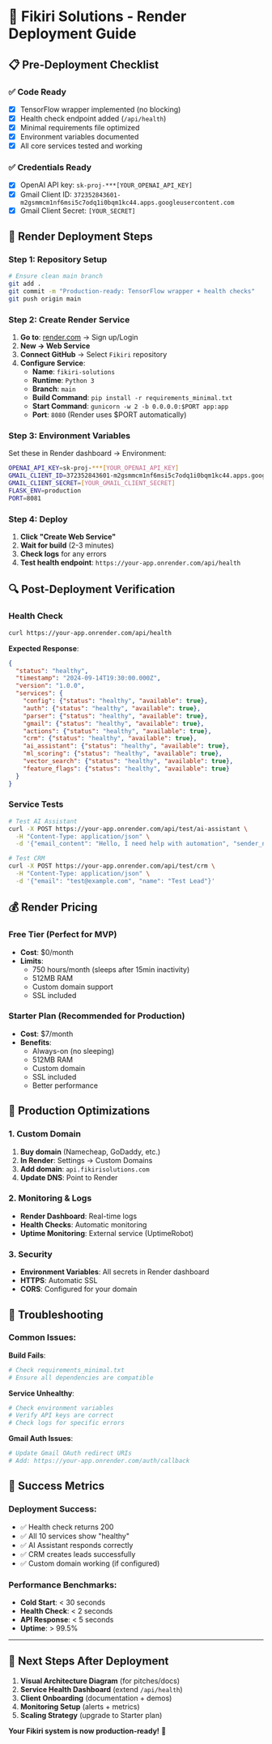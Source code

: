 # 🚀 Fikiri Solutions - Render Deployment Guide

## 📋 Pre-Deployment Checklist

### ✅ **Code Ready**
- [x] TensorFlow wrapper implemented (no blocking)
- [x] Health check endpoint added (`/api/health`)
- [x] Minimal requirements file optimized
- [x] Environment variables documented
- [x] All core services tested and working

### ✅ **Credentials Ready**
- [x] OpenAI API key: `sk-proj-***[YOUR_OPENAI_API_KEY]`
- [x] Gmail Client ID: `372352843601-m2gsmmcm1nf6msi5c7odq1i0bqm1kc44.apps.googleusercontent.com`
- [x] Gmail Client Secret: `[YOUR_SECRET]`

## 🎯 **Render Deployment Steps**

### **Step 1: Repository Setup**
```bash
# Ensure clean main branch
git add .
git commit -m "Production-ready: TensorFlow wrapper + health checks"
git push origin main
```

### **Step 2: Create Render Service**
1. **Go to**: [render.com](https://render.com) → Sign up/Login
2. **New → Web Service**
3. **Connect GitHub** → Select `Fikiri` repository
4. **Configure Service**:
   - **Name**: `fikiri-solutions`
   - **Runtime**: `Python 3`
   - **Branch**: `main`
   - **Build Command**: `pip install -r requirements_minimal.txt`
   - **Start Command**: `gunicorn -w 2 -b 0.0.0.0:$PORT app:app`
   - **Port**: `8080` (Render uses $PORT automatically)

### **Step 3: Environment Variables**
Set these in Render dashboard → Environment:
```bash
OPENAI_API_KEY=sk-proj-***[YOUR_OPENAI_API_KEY]
GMAIL_CLIENT_ID=372352843601-m2gsmmcm1nf6msi5c7odq1i0bqm1kc44.apps.googleusercontent.com
GMAIL_CLIENT_SECRET=[YOUR_GMAIL_CLIENT_SECRET]
FLASK_ENV=production
PORT=8081
```

### **Step 4: Deploy**
1. **Click "Create Web Service"**
2. **Wait for build** (2-3 minutes)
3. **Check logs** for any errors
4. **Test health endpoint**: `https://your-app.onrender.com/api/health`

## 🔍 **Post-Deployment Verification**

### **Health Check**
```bash
curl https://your-app.onrender.com/api/health
```

**Expected Response**:
```json
{
  "status": "healthy",
  "timestamp": "2024-09-14T19:30:00.000Z",
  "version": "1.0.0",
  "services": {
    "config": {"status": "healthy", "available": true},
    "auth": {"status": "healthy", "available": true},
    "parser": {"status": "healthy", "available": true},
    "gmail": {"status": "healthy", "available": true},
    "actions": {"status": "healthy", "available": true},
    "crm": {"status": "healthy", "available": true},
    "ai_assistant": {"status": "healthy", "available": true},
    "ml_scoring": {"status": "healthy", "available": true},
    "vector_search": {"status": "healthy", "available": true},
    "feature_flags": {"status": "healthy", "available": true}
  }
}
```

### **Service Tests**
```bash
# Test AI Assistant
curl -X POST https://your-app.onrender.com/api/test/ai-assistant \
  -H "Content-Type: application/json" \
  -d '{"email_content": "Hello, I need help with automation", "sender_name": "Test User", "subject": "Test Email"}'

# Test CRM
curl -X POST https://your-app.onrender.com/api/test/crm \
  -H "Content-Type: application/json" \
  -d '{"email": "test@example.com", "name": "Test Lead"}'
```

## 💰 **Render Pricing**

### **Free Tier** (Perfect for MVP)
- **Cost**: $0/month
- **Limits**: 
  - 750 hours/month (sleeps after 15min inactivity)
  - 512MB RAM
  - Custom domain support
  - SSL included

### **Starter Plan** (Recommended for Production)
- **Cost**: $7/month
- **Benefits**:
  - Always-on (no sleeping)
  - 512MB RAM
  - Custom domain
  - SSL included
  - Better performance

## 🔧 **Production Optimizations**

### **1. Custom Domain**
1. **Buy domain** (Namecheap, GoDaddy, etc.)
2. **In Render**: Settings → Custom Domains
3. **Add domain**: `api.fikirisolutions.com`
4. **Update DNS**: Point to Render

### **2. Monitoring & Logs**
- **Render Dashboard**: Real-time logs
- **Health Checks**: Automatic monitoring
- **Uptime Monitoring**: External service (UptimeRobot)

### **3. Security**
- **Environment Variables**: All secrets in Render dashboard
- **HTTPS**: Automatic SSL
- **CORS**: Configured for your domain

## 🚨 **Troubleshooting**

### **Common Issues**:

**Build Fails**:
```bash
# Check requirements_minimal.txt
# Ensure all dependencies are compatible
```

**Service Unhealthy**:
```bash
# Check environment variables
# Verify API keys are correct
# Check logs for specific errors
```

**Gmail Auth Issues**:
```bash
# Update Gmail OAuth redirect URIs
# Add: https://your-app.onrender.com/auth/callback
```

## 🎉 **Success Metrics**

### **Deployment Success**:
- ✅ Health check returns 200
- ✅ All 10 services show "healthy"
- ✅ AI Assistant responds correctly
- ✅ CRM creates leads successfully
- ✅ Custom domain working (if configured)

### **Performance Benchmarks**:
- **Cold Start**: < 30 seconds
- **Health Check**: < 2 seconds
- **API Response**: < 5 seconds
- **Uptime**: > 99.5%

---

## 🎯 **Next Steps After Deployment**

1. **Visual Architecture Diagram** (for pitches/docs)
2. **Service Health Dashboard** (extend `/api/health`)
3. **Client Onboarding** (documentation + demos)
4. **Monitoring Setup** (alerts + metrics)
5. **Scaling Strategy** (upgrade to Starter plan)

**Your Fikiri system is now production-ready!** 🚀
